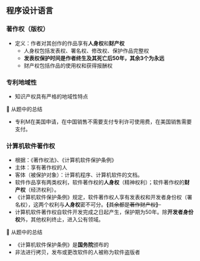 ## 程序设计语言

### 著作权（版权）

- 定义：作者对其创作的作品享有**人身权**和**财产权**
  - 人身权包括发表权、署名权、修改权、保护作品完整权
  - **发表权保护时间是作者终生及其死亡后50年，其余3个为永远**
  - 财产权包括作品的使用权和获得报酬权

### 专利地域性

- 知识产权具有严格的地域性特点

📒 从题中的总结

- 专利M在美国申请，在中国销售不需要支付专利许可使用费，在美国销售需要支付。

### 计算机软件著作权

- 根据：《著作权法》、《计算机软件保护条例》
- 主体：享有著作权的人
- 客体（被保护对象）：计算机程序、计算机软件的文档。
- 软件作品享有两类权利，软件著作权的**人身权**（精神权利）；软件著作权的**财产权**（经济权利）。
- 《计算机软件保护条例》规定，软件著作权人享有发表权和开发者身份权（署名权），这两个权利与**人身权**密不可分。~~【其余都是著作财产权】~~
- 计算机软件著作权自软件开发完成之日起产生，保护期为50年。除**开发者身份权**外，其他权利终止，进入公有领域。

📒 从题中的总结

- 《计算机软件保护条例》是**国务院**颁布的
- 非法进行拷贝，发布或更改软件的人被称为软件盗版者